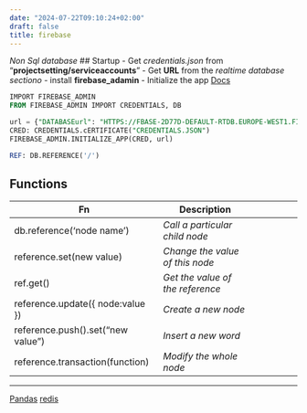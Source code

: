 ```yaml
---
date: "2024-07-22T09:10:24+02:00"
draft: false
title: firebase
---
```


*Non Sql database* ## Startup - Get *credentials.json* from
“**projectsetting/serviceaccounts**” - Get **URL** from the *realtime
database sectiono* - install **firebase_adamin** - Initialize the app
[Docs](https://firebase.google.com/docs/reference/functions/2nd-gen/python)

``` sql
IMPORT FIREBASE_ADMIN
FROM FIREBASE_ADMIN IMPORT CREDENTIALS, DB

url = {"DATABASEurl": "HTTPS://FBASE-2D77D-DEFAULT-RTDB.EUROPE-WEST1.FIREBASEDATABASE.APP/"}
CRED: CREDENTIALS.cERTIFICATE("CREDENTIALS.JSON")
FIREBASE_ADMIN.INITIALIZE_APP(CRED, url)

REF: DB.REFERENCE('/')
```

## Functions

| Fn                                | Description                      |     |     |     |     |     |
|-----------------------------------|----------------------------------|-----|-----|-----|-----|-----|
| db.reference(‘node name’)         | *Call a particular child node*   |     |     |     |     |     |
| reference.set(new value)          | *Change the value of this node*  |     |     |     |     |     |
| ref.get()                         | *Get the value of the reference* |     |     |     |     |     |
| reference.update({ node:value })  | *Create a new node*              |     |     |     |     |     |
| reference.push().set(“new value”) | *Insert a new word*              |     |     |     |     |     |
| reference.transaction(function)   | *Modify the whole node*          |     |     |     |     |     |

------------------------------------------------------------------------

[Pandas](/ZPythonref/pandas_py)
[redis](/databases/redis)
